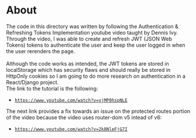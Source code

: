 # About

The code in this directory was written by following the Authentication & Refreshing Tokens Implementation youtube video taught by Dennis Ivy.
Through the video, I was able to create and refresh JWT (JSON Web Tokens) tokens to authenticate the user and keep the user logged in when the user rerenders the page.<br><br>
Although the code works as intended, the JWT tokens are stored in localStorage which has security flaws and should really be stored in HttpOnly cookies so I am going to do more research on
authentication in a React/Django project.<br>
The link to the tutorial is the following:
 - [`https://www.youtube.com/watch?v=xjMP0hspNLE`](https://www.youtube.com/watch?v=xjMP0hspNLE)

The next link provides a fix towards an issue on the protected routes portion of the video because the video uses router-dom v5 intead of v6:
 - [`https://www.youtube.com/watch?v=2k8NleFjG7I`](https://www.youtube.com/watch?v=2k8NleFjG7I)
